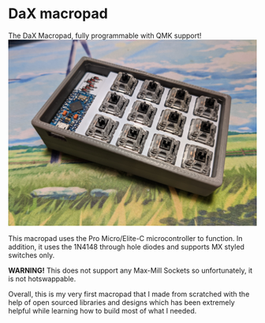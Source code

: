 # DaX macropad
The DaX Macropad, fully programmable with QMK support!
![DaX Macropad](https://raw.githubusercontent.com/Verbosi7y/DaX-macropad/main/Images/DaXMacropad.jpg)

This macropad uses the Pro Micro/Elite-C microcontroller to function.
In addition, it uses the 1N4148 through hole diodes and supports MX styled switches only.

**WARNING!**
This does not support any Max-Mill Sockets so unfortunately, it is not hotswappable.

Overall, this is my very first macropad that I made from scratched with the help of open sourced
libraries and designs which has been extremely helpful while learning how to build most of what I
needed. 